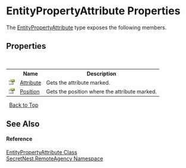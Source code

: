 # EntityPropertyAttribute Properties
 

The <a href="T_SecretNest_RemoteAgency_EntityPropertyAttribute">EntityPropertyAttribute</a> type exposes the following members.


## Properties
&nbsp;<table><tr><th></th><th>Name</th><th>Description</th></tr><tr><td>![Public property](media/pubproperty.gif "Public property")</td><td><a href="P_SecretNest_RemoteAgency_EntityPropertyAttribute_Attribute">Attribute</a></td><td>
Gets the attribute marked.</td></tr><tr><td>![Public property](media/pubproperty.gif "Public property")</td><td><a href="P_SecretNest_RemoteAgency_EntityPropertyAttribute_Position">Position</a></td><td>
Gets the position where the attribute marked.</td></tr></table>&nbsp;
<a href="#entitypropertyattribute-properties">Back to Top</a>

## See Also


#### Reference
<a href="T_SecretNest_RemoteAgency_EntityPropertyAttribute">EntityPropertyAttribute Class</a><br /><a href="N_SecretNest_RemoteAgency">SecretNest.RemoteAgency Namespace</a><br />